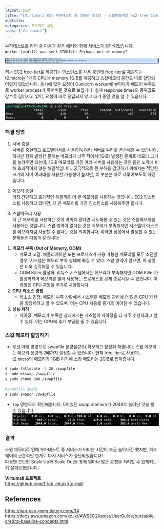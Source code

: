```yaml
---
layout: post
title: "[Virtumall #2] 부하테스트 중 일어난 일(2) - 스왑메모리로 ec2 free-tier OOM 해결하기"
subtitle:
categories: 프로젝트 실험
tags: ["Virtumall"]
---
```


부하테스트를 하던 중 다음과 같은 에러와 함께 서비스가 중단되었습니다.  
`Worker (pid:12) was sent SIGKILL! Perhaps out of memory?`  

![img](https://github.com/aohus/aohus.github.io/blob/main/assets/images/posts/2024-02-01-ec2-01.png?raw=true)


저는 EC2 free-tier로 제공되는 인스턴스를 사용 중인데 free-tier로 제공되는 t2.micro는 1개의 CPU에 memory 1GiB를 제공하고 스왑메모리 공간도 따로 할당되어있지 않았습니다. 
동시에 많은 요청이 Gunicorn worker에 쌓이다가 메모리 부족으로 worker process가 죽어버린 것으로 보입니다. 실제 response times의 중위값도 갈수록 길어지고 있어, 요청이 바로 응답되지 않고 대기 중인 것을 알 수 있습니다.  

![img](https://github.com/aohus/aohus.github.io/blob/main/assets/images/posts/2024-02-01-ec2-02.png?raw=true)


### 해결 방법
1. 서버 증설  
서버를 증설하고 로드밸런서를 사용하여 여러 서버로 부하를 분산해줄 수 있습니다. 하지만 현재 발생한 문제는 메모리가 너무 작아서(1GiB) 발생한 문제로 메모리 크기를 늘려주면 되는데, 1GiB 메모리를 가진 여러 서버를 사용하는 것은 들인 노력에 비해 효과적이지 않은 해결책입니다. 궁극적으로 큰 부하를 감당하기 위해서는 적당한 크기의 서버 여러대를 사용할 가능성이 높지만, 이 부분은 따로 다루어보도록 하겠습니다.  

2. 메모리 증설  
가장 간단하고 효과적인 해결책은 더 큰 메모리를 사용하는 것입니다. EC2 인스턴스를 사용하고 있다면, 더 큰 메모리를 가진 인스턴스를 사용해주면 됩니다.  

3. 스왑메모리 사용  
더 큰 메모리를 사용하는 것이 여의치 않다면 시도해볼 수 있는 것은 스왑메모리를 사용하는 것입니다. 스왑 영역이 없다는 것은 메모리가 부족해지면 시스템이 디스크를 메모리처럼 사용할 수 없다는 것을 의미합니다. 이러한 상황에서 발생할 수 있는 문제들은 다음과 같습니다:  

1) **메모리 부족 (Out of Memory, OOM)**
    - 메모리 고갈: 애플리케이션 또는 프로세스가 사용 가능한 메모리를 모두 소진할 경우, 시스템은 메모리 부족 상태에 빠질 수 있다. 스왑 영역이 없으면, 이 상황은 더욱 심각해질 수 있습니다.
    - OOM Killer 활성화: 리눅스 시스템에서는 메모리가 부족해지면 OOM Killer가 활성화되어 메모리를 많이 사용하는 프로세스를 강제 종료시킬 수 있습니다. 이 과정은 CPU 자원을 추가로 사용합니다.
2) **CPU 리소스 경쟁**
    - 리소스 경쟁: 메모리 부족 상황에서 시스템은 메모리 관리에 더 많은 CPU 자원을 할당하려고 할 수 있으며, 이는 CPU 사용률 증가로 이어질 수 있습니다.
3) **성능 저하**
    - 페이징: 메모리가 부족한 상태에서는 시스템이 페이징을 더 자주 수행하려고 할 수 있다. 이는 CPU에 추가 부담을 줄 수 있습니다.


### 스왑 메모리 할당하기  
- 우선 아래 명령으로 swapfile 용량을(2G) 확보하고 활성화 해줍니다. 스왑 메모리는 메모리 용량의 2배까지 설정할 수 있습니다. 현재 free-tier로 사용하는 t2.micro의 메모리가 1GiB 이기에 스왑 메모리는 2GiB로 잡아줍니다.  
```bash  
$ sudo fallocate -l 2G /swapfile  
$ sudo mkswap /swapfile  
$ sudo chmod 600 /swapfile  

#swapfile 활성화  
$ sudo swapon /swapfile  
```  

- `top` 명령으로 확인해봅니다. 0이었던 swap memory가 2048로 늘어난 것을 볼 수 있습니다.  
![img](https://github.com/aohus/aohus.github.io/blob/main/assets/images/posts/2024-02-01-ec2-03.png?raw=true)


### 결과  
스왑 메모리로 인해 부하테스트 중 서비스가 버티는 시간이 조금 늘어나긴 했지만, 하드웨어의 근본적인 한계로 다시 서비스가 중단되었습니다!  
다음엔 간단한 Scale Up과 Scale Out을 통해 얼마나 많은 요청을 처리할 수 있게되는지 살펴보겠습니다.  


**Virtumall 프로젝트**  
https://github.com/f-lab-edu/virtu-mall


## References  
https://nan-sso-gong.tistory.com/34 
https://docs.aws.amazon.com/ko_kr/AWSEC2/latest/UserGuide/burstable-credits-baseline-concepts.html